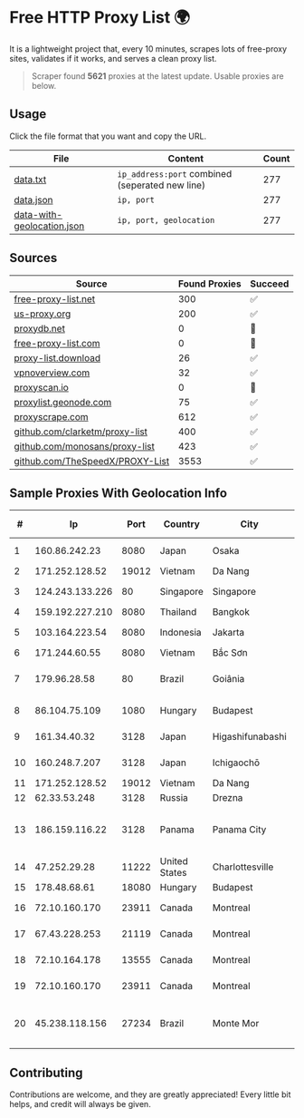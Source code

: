 
# Free HTTP Proxy List 🌍

It is a lightweight project that, every 10 minutes, scrapes lots of free-proxy sites, validates if it works, and serves a clean proxy list.


> Scraper found **5621** proxies at the latest update. Usable proxies are below.

## Usage

Click the file format that you want and copy the URL.


|File|Content|Count|
|----|-------|-----|
|[data.txt](https://raw.githubusercontent.com/themiralay/Proxy-List-World/master/data.txt)|`ip_address:port` combined (seperated new line)|277|
|[data.json](https://raw.githubusercontent.com/themiralay/Proxy-List-World/master/data.json)|`ip, port`|277|
|[data-with-geolocation.json](https://raw.githubusercontent.com/themiralay/Proxy-List-World/master/data-with-geolocation.json)|`ip, port, geolocation`|277|

## Sources

|Source|Found Proxies|Succeed|
|------|-------------|-------|
|[free-proxy-list.net](https://free-proxy-list.net)|300|✅|
|[us-proxy.org](https://www.us-proxy.org)|200|✅|
|[proxydb.net](http://proxydb.net)|0|🚫|
|[free-proxy-list.com](https://free-proxy-list.com/?page=&port=&type%5B%5D=http&type%5B%5D=https&up_time=0&search=Search)|0|🚫|
|[proxy-list.download](https://www.proxy-list.download/HTTP)|26|✅|
|[vpnoverview.com](https://vpnoverview.com/privacy/anonymous-browsing/free-proxy-servers)|32|✅|
|[proxyscan.io](https://www.proxyscan.io)|0|🚫|
|[proxylist.geonode.com](https://proxylist.geonode.com/api/proxy-list?limit=300&page=1&sort_by=lastChecked&sort_type=desc&protocols=http,https)|75|✅|
|[proxyscrape.com](https://api.proxyscrape.com/v2/?request=displayproxies&protocol=http&timeout=10000&country=all&ssl=all&anonymity=all)|612|✅|
|[github.com/clarketm/proxy-list](https://raw.githubusercontent.com/clarketm/proxy-list/master/proxy-list-raw.txt)|400|✅|
|[github.com/monosans/proxy-list](https://raw.githubusercontent.com/monosans/proxy-list/main/proxies/http.txt)|423|✅|
|[github.com/TheSpeedX/PROXY-List](https://raw.githubusercontent.com/TheSpeedX/PROXY-List/master/http.txt)|3553|✅|


## Sample Proxies With Geolocation Info

|#|Ip|Port|Country|City|Internet Service Provider|
|-|--|----|-------|----|-------------------------|
|1|160.86.242.23|8080|Japan|Osaka|Sony Network Communications Inc|
|2|171.252.128.52|19012|Vietnam|Da Nang|Viettel Corporation|
|3|124.243.133.226|80|Singapore|Singapore|Huawei International Pte. Ltd.|
|4|159.192.227.210|8080|Thailand|Bangkok|CAT-BB|
|5|103.164.223.54|8080|Indonesia|Jakarta|PT iForte Global Internet|
|6|171.244.60.55|8080|Vietnam|Bắc Sơn|VIETEL|
|7|179.96.28.58|80|Brazil|Goiânia|Megatelecom Telecomunicacoes Ltda|
|8|86.104.75.109|1080|Hungary|Budapest|Stark Industries Solutions LTD|
|9|161.34.40.32|3128|Japan|Higashifunabashi|NTT PC Communications, Inc.|
|10|160.248.7.207|3128|Japan|Ichigaochō|NTT PC Communications, Inc.|
|11|171.252.128.52|19012|Vietnam|Da Nang|Viettel Corporation|
|12|62.33.53.248|3128|Russia|Drezna|TRANS-TELECOM|
|13|186.159.116.22|3128|Panama|Panama City|Servicios de Tecnologías de Información de Misión Crítica, S.A.|
|14|47.252.29.28|11222|United States|Charlottesville|Alibaba.com LLC|
|15|178.48.68.61|18080|Hungary|Budapest|UPC|
|16|72.10.160.170|23911|Canada|Montreal|GloboTech Communications|
|17|67.43.228.253|21119|Canada|Montreal|GloboTech Communications|
|18|72.10.164.178|13555|Canada|Montreal|GloboTech Communications|
|19|72.10.160.170|23911|Canada|Montreal|GloboTech Communications|
|20|45.238.118.156|27234|Brazil|Monte Mor|AZZA TELECOM SERVIÇOS EM TELECOMUNICAÇÕES LTDA|



## Contributing

Contributions are welcome, and they are greatly appreciated! Every
little bit helps, and credit will always be given.

